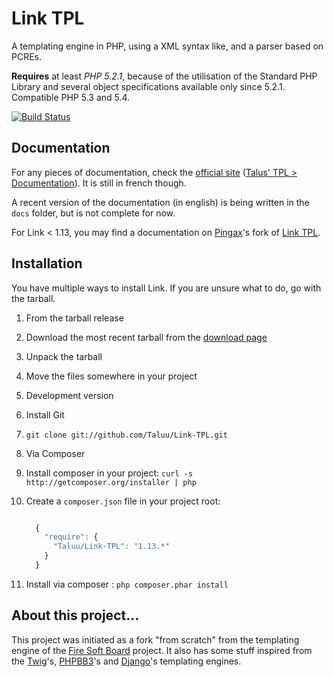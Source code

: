 Link TPL
==========
A templating engine in PHP, using a XML syntax like, and a parser based on PCREs.

**Requires** at least *PHP 5.2.1*, because of the utilisation of the Standard PHP
Library and several object specifications available only since 5.2.1. Compatible
PHP 5.3 and 5.4.

[![Build Status](https://secure.travis-ci.org/Taluu/Link-TPL.png?branch=master)](http://travis-ci.org/Taluu/Link-TPL)

Documentation
-------------
For any pieces of documentation, check the 
[official site](http://www.talus-works.net)
([Talus' TPL > Documentation](http://www.talus-works.net/forum-6-p1-rapports-de-bugs.html)).
It is still in french though.

A recent version of the documentation (in english) is being written in the `docs`
folder, but is not complete for now.

For Link < 1.13, you may find a documentation on 
[Pingax](http://github.com/Pingax)'s fork of 
[Link TPL](http://github.com/Pingax/Link-TPL/).

Installation
------------

You have multiple ways to install Link. If you are unsure what to do, go with
the tarball.

1. From the tarball release

  1. Download the most recent tarball from the [download page](https://github.com/Taluu/Link-TPL/tags)
  2. Unpack the tarball
  3. Move the files somewhere in your project

2. Development version

  1. Install Git
  2. `git clone git://github.com/Taluu/Link-TPL.git`

3. Via Composer

  1. Install composer in your project: `curl -s http://getcomposer.org/installer | php`
  2. Create a `composer.json` file in your project root:

      ```javascript

        {
          "require": {
            "Taluu/Link-TPL": "1.13.*"
          }
        }
      ```

  3. Install via composer : `php composer.phar install`

About this project...
---------------------
This project was initiated as a fork "from scratch" from the templating engine
of the [Fire Soft Board](http://www.fire-soft-board.com) project. It also has 
some stuff inspired from the [Twig](https://github.com/fabpot/Twig)'s, 
[PHPBB3](https://github.com/phpbb/phpbb3)'s and 
[Django](https://github.com/django/django)'s templating engines.
